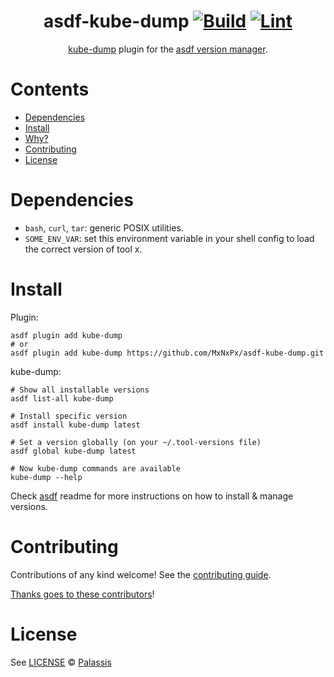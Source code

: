 <div align="center">

# asdf-kube-dump [![Build](https://github.com/MxNxPx/asdf-kube-dump/actions/workflows/build.yml/badge.svg)](https://github.com/MxNxPx/asdf-kube-dump/actions/workflows/build.yml) [![Lint](https://github.com/MxNxPx/asdf-kube-dump/actions/workflows/lint.yml/badge.svg)](https://github.com/MxNxPx/asdf-kube-dump/actions/workflows/lint.yml)


[kube-dump](https://github.com/WoozyMasta/kube-dump) plugin for the [asdf version manager](https://asdf-vm.com).

</div>

# Contents

- [Dependencies](#dependencies)
- [Install](#install)
- [Why?](#why)
- [Contributing](#contributing)
- [License](#license)

# Dependencies

- `bash`, `curl`, `tar`: generic POSIX utilities.
- `SOME_ENV_VAR`: set this environment variable in your shell config to load the correct version of tool x.

# Install

Plugin:

```shell
asdf plugin add kube-dump
# or
asdf plugin add kube-dump https://github.com/MxNxPx/asdf-kube-dump.git
```

kube-dump:

```shell
# Show all installable versions
asdf list-all kube-dump

# Install specific version
asdf install kube-dump latest

# Set a version globally (on your ~/.tool-versions file)
asdf global kube-dump latest

# Now kube-dump commands are available
kube-dump --help
```

Check [asdf](https://github.com/asdf-vm/asdf) readme for more instructions on how to
install & manage versions.

# Contributing

Contributions of any kind welcome! See the [contributing guide](contributing.md).

[Thanks goes to these contributors](https://github.com/MxNxPx/asdf-kube-dump/graphs/contributors)!

# License

See [LICENSE](LICENSE) © [Palassis](https://github.com/MxNxPx/)
